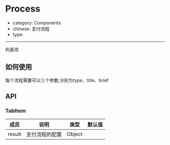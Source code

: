 # Process

- category: Components
- chinese: 支付流程
- type:

---

列表项

## 如何使用

每个流程需要可以三个参数,分别为type、title、brief

## API

### TabItem
| 成员        | 说明           | 类型               | 默认值       |
|------------|----------------|--------------------|--------------|
| result    |    支付流程的配置     | Object |    |